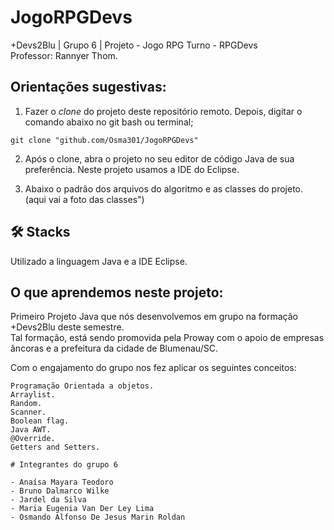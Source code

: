 # JogoRPGDevs

+Devs2Blu | Grupo 6 | Projeto - Jogo RPG Turno - RPGDevs
<br> Professor: Rannyer Thom.

## Orientações sugestivas:

1. Fazer o _clone_ do projeto deste repositório remoto. Depois, digitar o comando abaixo no git bash ou terminal;

```
git clone "github.com/Osma301/JogoRPGDevs"
```
2. Após o clone, abra o projeto no seu editor de código Java de sua preferência. Neste projeto usamos a IDE do Eclipse.

3. Abaixo o padrão dos arquivos do algoritmo e as classes do projeto.
(aqui vai a foto das classes")

## 🛠 Stacks
Utilizado a linguagem Java e a IDE Eclipse.

## O que aprendemos neste projeto:

<p>Primeiro Projeto Java que nós desenvolvemos em grupo na formação +Devs2Blu deste semestre. 
 <br>Tal formação, está sendo promovida pela Proway com o apoio de empresas âncoras e a prefeitura da cidade de Blumenau/SC.</p> 

Com o engajamento do grupo nos fez aplicar os seguintes conceitos:

    Programação Orientada a objetos.
    Arraylist.
    Random.
    Scanner.
    Boolean flag.
    Java AWT.
    @Override.
    Getters and Setters.
```
# Integrantes do grupo 6

- Anaísa Mayara Teodoro
- Bruno Dalmarco Wilke
- Jardel da Silva
- Maria Eugenia Van Der Ley Lima
- Osmando Alfonso De Jesus Marin Roldan
